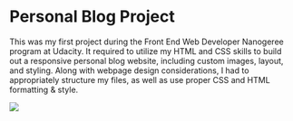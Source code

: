 # Personal Blog Project

This was my first project during the Front End Web Developer Nanogeree program at Udacity.
It required to utilize my HTML and CSS skills to build out a responsive personal blog website, including custom images, layout, and styling. Along with webpage design considerations, I had to appropriately structure my files, as well as use proper CSS and HTML formatting & style.

<img src="blog_gif.gif">
